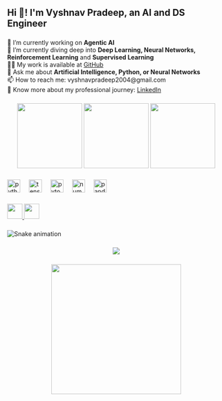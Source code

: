 <h2 align="left">Hi 👋! I'm Vyshnav Pradeep, an AI and DS Engineer</h2>

###

<p align="left">
🔭 I’m currently working on <strong>Agentic AI</strong><br>
🌱 I’m currently diving deep into <strong>Deep Learning, Neural Networks, Reinforcement Learning</strong> and <strong>Supervised Learning</strong><br>
👨‍💻 My work is available at <a href="https://github.com/VYSHNAVPRADEEP2004" target="_blank">GitHub</a><br>
💬 Ask me about <strong>Artificial Intelligence, Python, or Neural Networks</strong><br>
📫 How to reach me: vyshnavpradeep2004@gmail.com<br>
📄 Know more about my professional journey: <a href="https://www.linkedin.com/in/vyshnavpradeep" target="_blank">LinkedIn</a>
</p>

###

<div align="center">
  <img src="https://github-readme-stats.vercel.app/api?username=VYSHNAVPRADEEP2004&show_icons=true&theme=radical&hide_border=false&include_all_commits=true&count_private=true" height="150" />
  <img src="https://streak-stats.demolab.com?user=VYSHNAVPRADEEP2004&theme=radical&hide_border=false" height="150" />
  <img src="https://github-readme-stats.vercel.app/api/top-langs/?username=VYSHNAVPRADEEP2004&layout=compact&theme=radical&langs_count=6&hide_border=false" height="150" />
</div>

###

<div align="left">
  <img src="https://cdn.jsdelivr.net/gh/devicons/devicon/icons/python/python-original.svg" height="30" alt="python logo" />
  <img width="12" />
  <img src="https://cdn.jsdelivr.net/gh/devicons/devicon/icons/tensorflow/tensorflow-original.svg" height="30" alt="tensorflow logo" />
  <img width="12" />
  <img src="https://cdn.jsdelivr.net/gh/devicons/devicon/icons/pytorch/pytorch-original.svg" height="30" alt="pytorch logo" />
  <img width="12" />
  <img src="https://cdn.jsdelivr.net/gh/devicons/devicon/icons/numpy/numpy-original.svg" height="30" alt="numpy logo" />
  <img width="12" />
  <img src="https://cdn.jsdelivr.net/gh/devicons/devicon/icons/pandas/pandas-original.svg" height="30" alt="pandas logo" />
</div>

###

<div align="left">
  <a href="mailto:vyshnavpradeep2004@gmail.com" target="_blank">
    <img src="https://img.shields.io/static/v1?message=Gmail&logo=gmail&label=&color=D14836&logoColor=white&labelColor=&style=for-the-badge" height="35" />
  </a>
  <a href="https://www.linkedin.com/in/vyshnavpradeep" target="_blank">
    <img src="https://img.shields.io/static/v1?message=LinkedIn&logo=linkedin&label=&color=0077B5&logoColor=white&labelColor=&style=for-the-badge" height="35" />
  </a>
</div>

###

![Snake animation](https://github.com/VYSHNAVPRADEEP2004/VYSHNAVPRADEEP2004/blob/output/snake.svg)

###

<div align="center">
  <img src="https://profile-counter.glitch.me/VYSHNAVPRADEEP2004/count.svg?" />
</div>

###

<div align="center">
  <img src="https://github-readme-activity-graph.vercel.app/graph?username=VYSHNAVPRADEEP2004&theme=react-dark&radius=16&area=true" height="300" />
</div>
